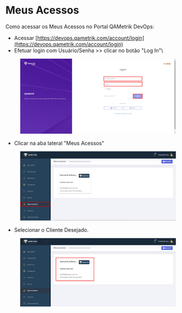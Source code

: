 # Meus Acessos

Como acessar os Meus Acessos no Portal QAMetrik DevOps:

* Acessar [https://devops.qametrik.com/account/login](https://devops.qametrik.com/account/login)
* Efetuar login com Usuário/Senha >> clicar no botão "Log In"\


<figure><img src="../.gitbook/assets/image (30).png" alt=""><figcaption></figcaption></figure>

* Clicar na aba lateral "Meus Acessos"

<figure><img src="../.gitbook/assets/image (33).png" alt=""><figcaption></figcaption></figure>

* Selecionar o Cliente Desejado.

<figure><img src="../.gitbook/assets/image (34).png" alt=""><figcaption></figcaption></figure>
